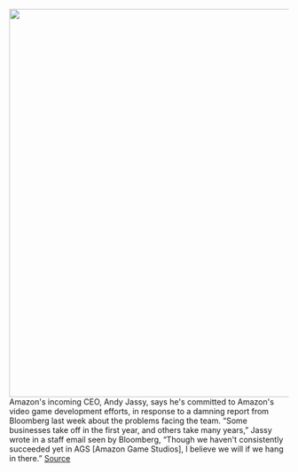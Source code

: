 <img src='https://cdn.vox-cdn.com/thumbor/YQx0ZGKlkz4v7g2Ghn0NSHFjZhU=/0x0:2040x1360/1200x800/filters:focal(857x517:1183x843)/cdn.vox-cdn.com/uploads/chorus_image/image/68767229/acastro_181114_1777_amazon_hq2_0003.0.jpg' width='700px' /><br/>
Amazon's incoming CEO, Andy Jassy, says he's committed to Amazon's video game development efforts, in response to a damning report from Bloomberg last week about the problems facing the team. “Some businesses take off in the first year, and others take many years,” Jassy wrote in a staff email seen by Bloomberg, “Though we haven't consistently succeeded yet in AGS [Amazon Game Studios], I believe we will if we hang in there.”
<a href='https://www.theverge.com/2021/2/4/22265932/amazon-ceo-game-studios-andy-jassy-commitment-struggling-video-game-division'> Source <a/>
